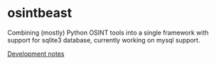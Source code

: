 # osintbeast

Combining (mostly) Python OSINT tools into a single framework with support for sqlite3 database, currently working on mysql support.

[Development notes](doc/NOTES.md)

